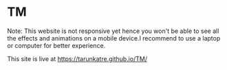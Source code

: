 # TM

Note: This website is not responsive yet hence you won't be able to see all the effects and animations on a mobile device.I recommend to use a laptop or computer for better experience.

This site is live at https://tarunkatre.github.io/TM/
